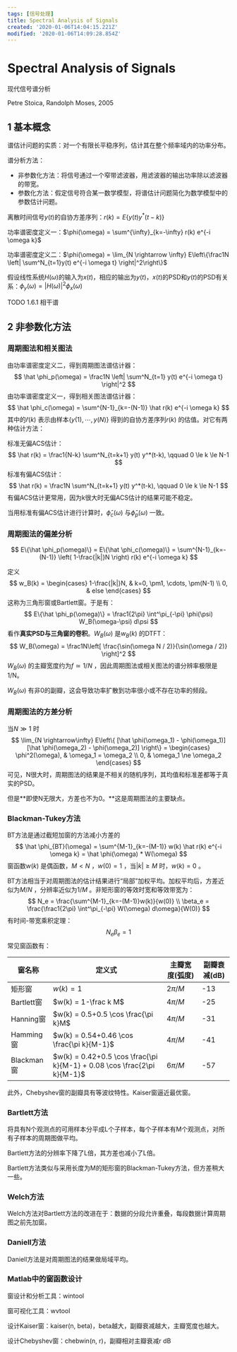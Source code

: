 ```yaml
---
tags: [信号处理]
title: Spectral Analysis of Signals
created: '2020-01-06T14:04:15.221Z'
modified: '2020-01-06T14:09:28.854Z'
---
```


# Spectral Analysis of Signals

现代信号谱分析

Petre Stoica, Randolph Moses, 2005

## 1 基本概念

谱估计问题的实质：对一个有限长平稳序列，估计其在整个频率域内的功率分布。

谱分析方法：

* 非参数化方法：将信号通过一个窄带滤波器，用滤波器的输出功率除以滤波器的带宽。
* 参数化方法：假定信号符合某一数学模型，将谱估计问题简化为数学模型中的参数估计问题。

离散时间信号$y(t)$的自协方差序列：$r(k) = E\{y(t) y^*(t-k)\}$

功率谱密度定义一：$\phi(\omega) = \sum^{\infty}_{k=-\infty} r(k) e^{-i \omega k}$

功率谱密度定义二：$\phi(\omega) = \lim_{N \rightarrow \infty} E\left\{\frac1N \left| \sum^N_{t=1}y(t) e^{-i \omega t} \right|^2\right\}$

假设线性系统$H(\omega)$的输入为$x(t)$，相应的输出为$y(t)$，$x(t)$的PSD和$y(t)$的PSD有关系：$\phi_y(\omega) = |H(\omega)|^2 \phi_x(\omega)$

TODO 1.6.1 相干谱

## 2 非参数化方法

### 周期图法和相关图法

由功率谱密度定义二，得到周期图法谱估计器：
$$
\hat \phi_p(\omega) = \frac1N \left| \sum^N_{t=1} y(t) e^{-i \omega t} \right|^2
$$
由功率谱密度定义一，得到相关图法谱估计器：
$$
\hat \phi_c(\omega) = \sum^{N-1}_{k=-(N-1)} \hat r(k) e^{-i \omega k}
$$
其中的$\hat r(k)$ 表示由样本$\{y(1),\cdots,y(N)\}$ 得到的自协方差序列$r(k)$ 的估值。对它有两种估计方法：

标准无偏ACS估计：
$$
\hat r(k) = \frac1{N-k} \sum^N_{t=k+1} y(t) y^*(t-k), \qquad 0 \le k \le N-1
$$
标准有偏ACS估计：
$$
\hat r(k) = \frac1N \sum^N_{t=k+1} y(t) y^*(t-k), \qquad 0 \le k \le N-1
$$
有偏ACS估计更常用，因为k很大时无偏ACS估计的结果可能不稳定。

当用标准有偏ACS估计进行计算时，$\hat \phi_c(\omega)$ 与$\hat \phi_p(\omega)$ 一致。

### 周期图法的偏差分析

$$
E\{\hat \phi_p(\omega)\} = E\{\hat \phi_c(\omega)\} = \sum^{N-1}_{k=-(N-1)} \left( 1-\frac{|k|}N \right) r(k) e^{-i \omega k}
$$

定义
$$
w_B(k) = \begin{cases} 1-\frac{|k|}N, & k=0, \pm1, \cdots, \pm(N-1) \\ 0, & else \end{cases}
$$
这称为三角形窗或Bartlett窗。于是有：
$$
E\{\hat \phi_p(\omega)\} = \frac1{2\pi} \int^\pi_{-\pi} \phi(\psi) W_B(\omega-\psi) d\psi
$$
看作**真实PSD与三角窗的卷积**。$W_B(\omega)$ 是$w_B(k)$ 的DTFT：
$$
W_B(\omega) = \frac1N\left[ \frac{\sin(\omega N / 2)}{\sin(\omega / 2)} \right]^2
$$
$W_B(\omega)$ 的主瓣宽度约为$f \simeq 1/N$ ，因此周期图法或相关图法的谱分辨率极限是1/N。

$W_B(\omega)$ 有非0的副瓣，这会导致功率扩散到功率很小或不存在功率的频段。

### 周期图法的方差分析

当$N \gg 1$ 时
$$
\lim_{N \rightarrow\infty} E\left\{ [\hat \phi(\omega_1) - \phi(\omega_1)][\hat \phi(\omega_2) - \phi(\omega_2)] \right\} = \begin{cases} \phi^2(\omega), & \omega_1 = \omega_2 \\ 0, & \omega_1 \ne \omega_2 \end{cases}
$$
可见，N很大时，周期图法的结果是不相关的随机序列，其均值和标准差都等于真实的PSD。

但是**即使N无限大，方差也不为0。**这是周期图法的主要缺点。

### Blackman-Tukey方法

BT方法是通过截短加窗的方法减小方差的
$$
\hat \phi_{BT}(\omega) = \sum^{M-1}_{k=-(M-1)} w(k) \hat r(k) e^{-i \omega k} = \hat \phi(\omega) * W(\omega)
$$
窗函数$w(k)$ 是偶函数，$M<N$ ，$w(0)=1$ ，当$|k| \ge M$ 时，$w(k) = 0$ 。

BT方法相当于对周期图法的估计结果进行“局部”加权平均。加权平均后，方差近似为$M/N$ ，分辨率近似为$1/M$ 。非矩形窗的等效时宽和等效带宽为：
$$
N_e = \frac{\sum^{M-1}_{k=-(M-1)}w(k)}{w(0)} \\ \beta_e = \frac{\frac1{2\pi} \int^\pi_{-\pi} W(\omega) d\omega}{W(0)}
$$
有时间-带宽乘积定理：
$$
N_e \beta_e = 1
$$
常见窗函数有：

| 窗名称       | 定义式                                      | 主瓣宽度(弧度) | 副瓣衰减(dB) |
| --------- | ---------------------------------------- | -------- | -------- |
| 矩形窗       | $w(k)=1$                                 | $2\pi/M$ | -13      |
| Bartlett窗 | $w(k) = 1-\frac k M$                     | $4\pi/M$ | -25      |
| Hanning窗  | $w(k) = 0.5+0.5 \cos \frac{\pi k}M$      | $4\pi/M$ | -31      |
| Hamming窗  | $w(k) = 0.54+0.46 \cos \frac{\pi k}{M-1}$ | $4\pi/M$ | -41      |
| Blackman窗 | $w(k) = 0.42+0.5 \cos \frac{\pi k}{M-1} + 0.08 \cos \frac{2\pi k}{M-1}$ | $6\pi/M$ | -57      |

此外，Chebyshev窗的副瓣具有等波纹特性。Kaiser窗逼近最优窗。

### Bartlett方法

将具有N个观测点的可用样本分平成L个子样本，每个子样本有M个观测点，对所有子样本的周期图做平均。

Bartlett方法的分辨率下降了L倍，其方差也减小了L倍。

Bartlett方法类似与采用长度为M的矩形窗的Blackman-Tukey方法，但方差稍大一些。

### Welch方法

Welch方法对Bartlett方法的改进在于：数据的分段允许重叠，每段数据计算周期图之前先加窗。

### Daniell方法

Daniell方法是对周期图法的结果做局域平均。

### Matlab中的窗函数设计

窗设计和分析工具：wintool

窗可视化工具：wvtool

设计Kaiser窗：kaiser(n, beta)，beta越大，副瓣衰减越大，主瓣宽度也越大。

设计Chebyshev窗：chebwin(n, r)，副瓣相对主瓣衰减r dB
